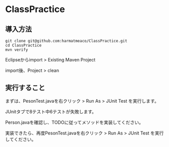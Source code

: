 # ClassPractice

## 導入方法

```
git clone git@github.com:harmatmeaco/ClassPractice.git
cd ClassPractice
mvn verify
```

Eclipseからimport > Existing Maven Project

import後、Project > clean

## 実行すること
まずは、PesonTest.javaを右クリック > Run As > JUnit Test を実行します。

JUnitタブで8テスト中6テストが失敗します。

Person.javaを確認し、TODOに従ってメソッドを実装してください。

実装できたら、再度PesonTest.javaを右クリック > Run As > JUnit Test を実行してください。
